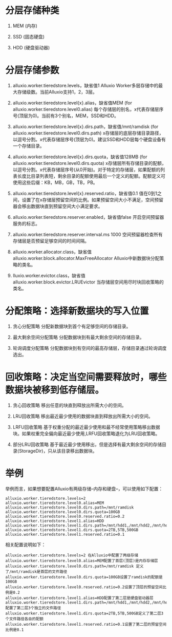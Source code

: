 # 分层存储种类

1. MEM (内存)

2. SSD (固态硬盘)

3. HDD (硬盘驱动器)

# 分层存储参数
1. alluxio.worker.tieredstore.levels，缺省值1
Alluxio Worker多层存储中的最大存储级数。当前Alluxio支持1，2，3层。
        
2. alluxio.worker.tieredstore.level{x}.alias，缺省值MEM (for alluxio.worker.tieredstore.level0.alias)
每个存储层的别名，x代表存储层序号(顶层为0)。当前有3个别名，MEM，SSD和HDD。

3. alluxio.worker.tieredstore.level{x}.dirs.path，缺省值/mnt/ramdisk (for alluxio.worker.tieredstore.level0.dirs.path)
x存储层的底层存储目录路径，以逗号分割。x代表存储层序号(顶层为0)。建议SSD和HDD层每个硬盘设备有一个存储目录。

4. alluxio.worker.tieredstore.level{x}.dirs.quota，缺省值128MB (for alluxio.worker.tieredstore.level0.dirs.quota)
x存储层所有存储目录的配额，以逗号分割。x代表存储层序号(从0开始)。对于特定的存储层，如果配额的列表长度比目录列表短，剩余目录的配额使用最后一个定义的配额。配额定义可使用这些后缀：KB，MB，GB，TB，PB。

5. alluxio.worker.tieredstore.level{x}.reserved.ratio，缺省值0.1
值在0到1之间，设置了在x存储层预留空间的比例。如果预留空间大小不满足，空间预留器会移出数据块直到预留空间大小满足要求。

6. alluxio.worker.tieredstore.reserver.enabled，缺省值false
开启空间预留器服务的标志。

7. alluxio.worker.tieredstore.reserver.interval.ms
1000
空间预留器检查所有存储层是否预留足够空间的时间间隔。

8. alluxio.worker.allocator.class，缺省值alluxio.worker.block.allocator.MaxFreeAllocator
Alluxio中新数据块分配策略的类名。

9. lluxio.worker.evictor.class，缺省值alluxio.worker.block.evictor.LRUEvictor
当存储层空间用尽时块回收策略的类名。

# 分配策略：选择新数据块的写入位置
1. 贪心分配策略
分配新数据块到首个有足够空间的存储目录。

2. 最大剩余空间分配策略
分配数据块到有最大剩余空间的存储目录。

3. 轮询调度分配策略
分配数据块到有空间的最高存储层，存储目录通过轮询调度选出。

# 回收策略：决定当空间需要释放时，哪些数据块被移到低存储层。
1. 贪心回收策略
移出任意的块直到释放出所需大小的空间。

2. LRU回收策略
移出最近最少使用的数据块直到释放出所需大小的空间。

3. LRFU回收策略
 基于权重分配的最近最少使用和最不经常使用策略移出数据块。如果权重完全偏向最近最少使用,LRFU回收策略退化为LRU回收策略。

4. 部分LRU回收策略
基于最近最少使用移出，但是选择有最大剩余空间的存储目录(StorageDir)，只从该目录移出数据块。

# 举例
举例而言，如果想要配置Alluxio有两级存储–内存和硬盘–，可以使用如下配置：
```properties
alluxio.worker.tieredstore.levels=2
alluxio.worker.tieredstore.level0.alias=MEM
alluxio.worker.tieredstore.level0.dirs.path=/mnt/ramdisk
alluxio.worker.tieredstore.level0.dirs.quota=100GB
alluxio.worker.tieredstore.level0.reserved.ratio=0.2
alluxio.worker.tieredstore.level1.alias=HDD
alluxio.worker.tieredstore.level1.dirs.path=/mnt/hdd1,/mnt/hdd2,/mnt/hdd3
alluxio.worker.tieredstore.level1.dirs.quota=2TB,5TB,500GB
alluxio.worker.tieredstore.level1.reserved.ratio=0.1
```

相关配置说明如下：
```properties
alluxio.worker.tieredstore.levels=2 在Alluxio中配置了两级存储
alluxio.worker.tieredstore.level0.alias=MEM配置了首层(顶层)是内存存储层
alluxio.worker.tieredstore.level0.dirs.path=/mnt/ramdisk 定义了/mnt/ramdisk是首层的文件路径
alluxio.worker.tieredstore.level0.dirs.quota=100GB设置了ramdisk的配额是100GB
alluxio.worker.tieredstore.level0.reserved.ratio=0.2设置了顶层的预留空间比例是0.2
alluxio.worker.tieredstore.level1.alias=HDD配置了第二层是硬盘驱动器层
alluxio.worker.tieredstore.level1.dirs.path=/mnt/hdd1,/mnt/hdd2,/mnt/hdd3配置了第二层3个独立的文件路径
alluxio.worker.tieredstore.level1.dirs.quota=2TB,5TB,500GB定义了第二层3个文件路径各自的配额
alluxio.worker.tieredstore.level1.reserved.ratio=0.1设置了第二层的预留空间比例是0.1
```